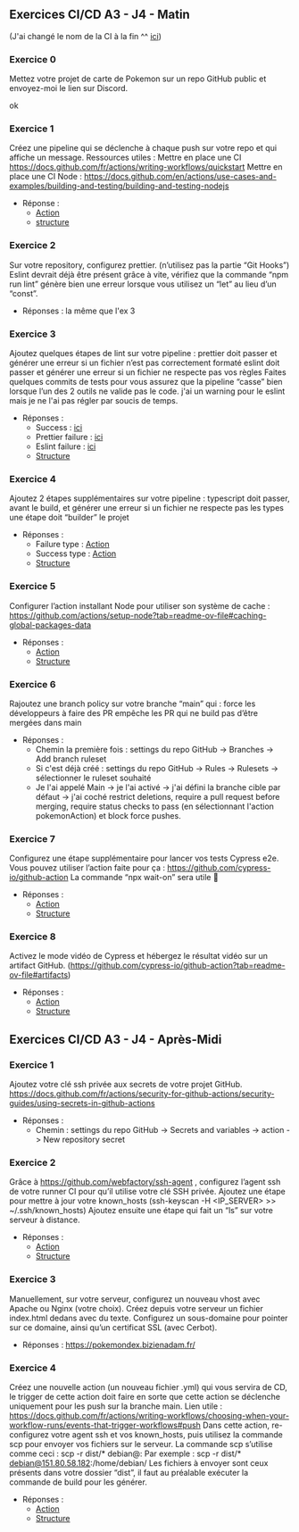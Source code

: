 ## Exercices CI/CD A3 - J4 - Matin
(J'ai changé le nom de la CI à la fin ^^ [ici](https://github.com/Adambizien/PokemonDex/blob/37bccace830fc07bf54d5786d0ec2550bb600e00/.github/workflows/pokemonAction.yml))
### Exercice 0
  Mettez votre projet de carte de Pokemon sur un repo GitHub public et envoyez-moi le lien sur Discord.
  
  ok 
### Exercice 1
  Créez une pipeline qui se déclenche à chaque push sur votre repo et qui affiche un message.
  Ressources utiles :
  Mettre en place une CI https://docs.github.com/fr/actions/writing-workflows/quickstart
  Mettre en place une CI Node : https://docs.github.com/en/actions/use-cases-and-examples/building-and-testing/building-and-testing-nodejs 

  - Réponse :
    - [Action](https://github.com/Adambizien/PokemonDex/actions/runs/11969897278)
    - [structure](https://github.com/Adambizien/PokemonDex/blob/cf9a758857a9f1844d1875edabfb023b34764c47/.github/workflows/test.yml)

 
### Exercice 2
  Sur votre repository, configurez prettier. (n’utilisez pas la partie “Git Hooks”)
  Eslint devrait déjà être présent grâce à vite, vérifiez que la commande “npm run lint” génère bien une erreur lorsque vous utilisez un “let” au lieu d’un “const”.
  
 - Réponses : 
      la même que l'ex 3
  
### Exercice 3
  Ajoutez quelques étapes de lint sur votre pipeline :
  prettier doit passer et générer une erreur si un fichier n’est pas correctement formaté
  eslint doit passer et générer une erreur si un fichier ne respecte pas vos règles
  Faites quelques commits de tests pour vous assurez que la pipeline “casse” bien lorsque l’un des 2 outils ne valide pas le code.
j'ai un warning pour le eslint mais je ne l'ai pas régler par soucis de temps.
- Réponses :
  - Success : [ici](https://github.com/Adambizien/PokemonDex/actions/runs/11970345324)
  - Prettier failure : [ici](https://github.com/Adambizien/PokemonDex/actions/runs/11970373305)
  - Eslint failure : [ici](https://github.com/Adambizien/PokemonDex/actions/runs/11970412385)
  - [Structure](https://github.com/Adambizien/PokemonDex/blob/27bbe10da90cfd569e05dde348d669b2c9f636b8/.github/workflows/test.yml)

  
### Exercice 4
Ajoutez 2 étapes supplémentaires sur votre pipeline :
typescript doit passer, avant le build, et générer une erreur si un fichier ne respecte pas les types
une étape doit “builder” le projet

- Réponses :
  - Failure type : [Action](https://github.com/Adambizien/PokemonDex/actions/runs/11971443009/job/33376280340)
  - Success type :  [Action](https://github.com/Adambizien/PokemonDex/actions/runs/11971475063/job/33376378352)
  - [Structure](https://github.com/Adambizien/PokemonDex/blob/44e383283bb63e2acf27c590b4b091b677562deb/.github/workflows/pokemonAction.yml)
  
  
### Exercice 5
Configurer l’action installant Node pour utiliser son système de cache : https://github.com/actions/setup-node?tab=readme-ov-file#caching-global-packages-data 

- Réponses :
  - [Action](https://github.com/Adambizien/PokemonDex/actions/runs/11971779986/job/33377298437)
  - [Structure](https://github.com/Adambizien/PokemonDex/blob/414e312b1e49d9eb1a1d3314cc547b4b5f74bcec/.github/workflows/pokemonAction.yml)


### Exercice 6
Rajoutez une branch policy sur votre branche “main” qui :
force les développeurs à faire des PR
empêche les PR qui ne build pas d’être mergées dans main

- Réponses :
  - Chemin la première fois : settings du repo GitHub -> Branches -> Add branch ruleset
  - Si c'est déjà créé : settings du repo GitHub -> Rules -> Rulesets -> sélectionner le ruleset souhaité
  - Je l'ai appelé Main -> je l'ai activé -> j'ai défini la branche cible par défaut -> j'ai coché restrict deletions, require a pull request before merging, require status checks to pass (en sélectionnant l'action pokemonAction) et block force pushes.
    
 
### Exercice 7
Configurez une étape supplémentaire pour lancer vos tests Cypress e2e.
Vous pouvez utiliser l’action faite pour ça : https://github.com/cypress-io/github-action 
La commande “npx wait-on” sera utile 🙂

- Réponses :
  - [Action](https://github.com/Adambizien/PokemonDex/actions/runs/11972529516/job/33379623988)
  - [Structure](https://github.com/Adambizien/PokemonDex/blob/7912ae00fe180260a79be899c60906cf9432ead7/.github/workflows/pokemonAction.yml)

### Exercice 8
Activez le mode vidéo de Cypress et hébergez le résultat vidéo sur un artifact GitHub.
(https://github.com/cypress-io/github-action?tab=readme-ov-file#artifacts)

- Réponses : 
  - [Action](https://github.com/Adambizien/PokemonDex/actions/runs/11973603234)
  - [Structure](https://github.com/Adambizien/PokemonDex/blob/95631f5865200b646dc02449b2399d8c7a6348aa/.github/workflows/pokemonAction.yml)

## Exercices CI/CD A3 - J4 - Après-Midi
### Exercice 1
Ajoutez votre clé ssh privée aux secrets de votre projet GitHub.
https://docs.github.com/fr/actions/security-for-github-actions/security-guides/using-secrets-in-github-actions 

- Réponses :
  - Chemin :  settings du repo GitHub -> Secrets and variables -> action -> New repository secret

### Exercice 2
Grâce à https://github.com/webfactory/ssh-agent , configurez l’agent ssh de votre runner CI pour qu’il utilise votre clé SSH privée.
Ajoutez une étape pour mettre à jour votre known_hosts (ssh-keyscan -H <IP_SERVER> >> ~/.ssh/known_hosts)
Ajoutez ensuite une étape qui fait un “ls” sur votre serveur à distance.

- Réponses :
  - [Action](https://github.com/Adambizien/PokemonDex/actions/runs/11974703109)
  - [Structure](https://github.com/Adambizien/PokemonDex/blob/da11e75263ead289f3c5b6192ff1bd96033d5428/.github/workflows/pokemonAction.yml)

### Exercice 3
Manuellement, sur votre serveur, configurez un nouveau vhost avec Apache ou Nginx (votre choix). Créez depuis votre serveur un fichier index.html dedans avec du texte.
Configurez un sous-domaine pour pointer sur ce domaine, ainsi qu’un certificat SSL (avec Cerbot).

- Réponses : 
https://pokemondex.bizienadam.fr/

### Exercice 4
Créez une nouvelle action (un nouveau fichier .yml) qui vous servira de CD, le trigger de cette action doit faire en sorte que cette action se déclenche uniquement pour les push sur la branche main.
Lien utile : https://docs.github.com/fr/actions/writing-workflows/choosing-when-your-workflow-runs/events-that-trigger-workflows#push 
Dans cette action, re-configurez votre agent ssh et vos known_hosts, puis utilisez la commande scp pour envoyer vos fichiers sur le serveur.
La commande scp s’utilise comme ceci :
scp -r dist/* debian@<ip>:<chemin-distant>
Par exemple :
scp -r dist/* debian@151.80.58.182:/home/debian/
Les fichiers à envoyer sont ceux présents dans votre dossier “dist”, il faut au préalable exécuter la commande de build pour les générer.

- Réponses :
  - [Action](https://github.com/Adambizien/PokemonDex/actions/runs/11976317937)
  - [Structure](https://github.com/Adambizien/PokemonDex/blob/9e2b95161d5ce66e5866f71a4581235a9255bd2d/.github/workflows/deploy.yml)


